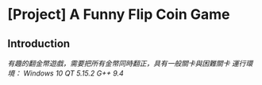 # [Project] A Funny Flip Coin Game
## Introduction
*有趣的翻金幣遊戲，需要把所有金幣同時翻正，具有一般關卡與困難關卡*
*運行環境：*
*Windows 10*
*QT 5.15.2*
*G++ 9.4*
